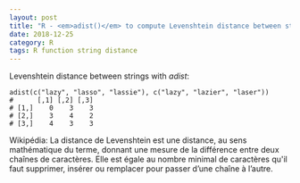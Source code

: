 ```yaml
---
layout: post
title: "R - <em>adist()</em> to compute Levenshtein distance between strings"
date: 2018-12-25
category: R
tags: R function string distance
---
```



Levenshtein distance between strings with <em>adist</em>:

```
adist(c("lazy", "lasso", "lassie"), c("lazy", "lazier", "laser"))
#      [,1] [,2] [,3]
# [1,]    0    3    3
# [2,]    3    4    2
# [3,]    4    3    3

```

Wikipédia: La distance de Levenshtein est une distance, au sens mathématique du terme, donnant une mesure de la différence entre deux chaînes de caractères. 
Elle est égale au nombre minimal de caractères qu'il faut supprimer, insérer ou remplacer pour passer d’une chaîne à l’autre. 
